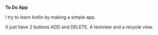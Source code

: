 **To Do App**

I try to learn kotlin by making a simple app. 

It just have 2 buttons ADD and DELETE. A textview and a recycle view.
